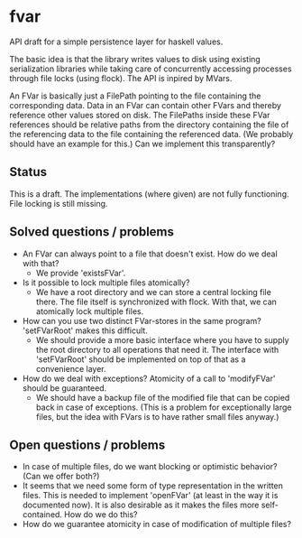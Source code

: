 fvar
====

API draft for a simple persistence layer for haskell values.

The basic idea is that the library writes values to disk using existing serialization libraries 
while taking care of concurrently accessing processes through file locks (using flock). 
The API is inpired by MVars.

An FVar is basically just a FilePath pointing to the file containing the corresponding data.
Data in an FVar can contain other FVars and thereby reference other values stored on disk.
The FilePaths inside these FVar references should be relative paths from the directory containing
the file of the referencing data to the file containing the referenced data. (We probably should
have an example for this.) Can we implement this transparently?

Status
------

This is a draft. The implementations (where given) are not fully functioning. File locking is still missing.

Solved questions / problems
---------------------------

  - An FVar can always point to a file that doesn't exist. How do we deal with that?
    - We provide 'existsFVar'.
  - Is it possible to lock multiple files atomically?
    - We have a root directory and we can store a central locking file there. The file itself is synchronized with flock. With that, we can atomically lock multiple files.
  - How can you use two distinct FVar-stores in the same program? 'setFVarRoot' makes this difficult.
    - We should provide a more basic interface where you have to supply the root directory to all operations that need it. The interface with 'setFVarRoot' should be implemented on top of that as a convenience layer.
  - How do we deal with exceptions? Atomicity of a call to 'modifyFVar' should be guaranteed.
    - We should have a backup file of the modified file that can be copied back in case of exceptions. (This is a problem for exceptionally large files, but the idea with FVars is to have rather small files anyway.)

Open questions / problems
-------------------------

  - In case of multiple files, do we want blocking or optimistic behavior? (Can we offer both?)
  - It seems that we need some form of type representation in the written files. This is needed to implement 'openFVar' (at least in the way it is documented now). It is also desirable as it makes the files more self-contained. How do we do this?
  - How do we guarantee atomicity in case of modification of multiple files?
